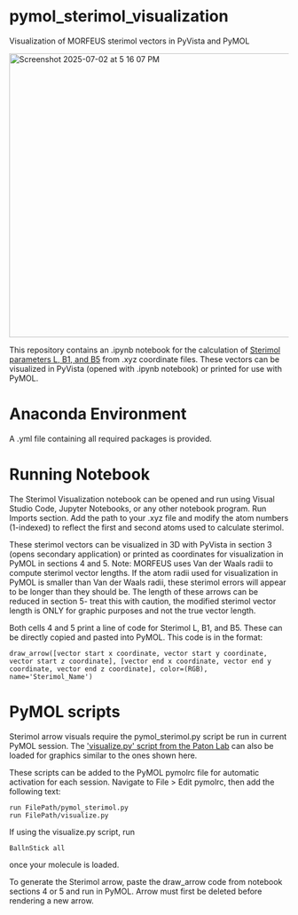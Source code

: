 # pymol_sterimol_visualization
Visualization of MORFEUS sterimol vectors in PyVista and PyMOL

<img width="512" alt="Screenshot 2025-07-02 at 5 16 07 PM" src="https://github.com/user-attachments/assets/65410da3-2154-4c2b-8658-bc35466dbdd7" />

This repository contains an .ipynb notebook for the calculation of [Sterimol parameters L, B1, and B5](https://digital-chemistry-laboratory.github.io/morfeus/) from .xyz coordinate files. These vectors can be visualized in PyVista (opened with .ipynb notebook) or printed for use with PyMOL. 

# Anaconda Environment
A .yml file containing all required packages is provided. 
# Running Notebook
The Sterimol Visualization notebook can be opened and run using Visual Studio Code, Jupyter Notebooks, or any other notebook program. Run Imports section. 
Add the path to your .xyz file and modify the atom numbers (1-indexed) to reflect the first and second atoms used to calculate sterimol. 

These sterimol vectors can be visualized in 3D with PyVista in section 3 (opens secondary application) or printed as coordinates for visualization in PyMOL in sections 4 and 5.
Note: MORFEUS uses Van der Waals radii to compute sterimol vector lengths. If the atom radii used for visualization in PyMOL is smaller than Van der Waals radii, these sterimol errors will appear to be longer than they should be. The length of these arrows can be reduced in section 5- treat this with caution, the modified sterimol vector length is ONLY for graphic purposes and not the true vector length. 

Both cells 4 and 5 print a line of code for Sterimol L, B1, and B5. These can be directly copied and pasted into PyMOL. This code is in the format:
```
draw_arrow([vector start x coordinate, vector start y coordinate, vector start z coordinate], [vector end x coordinate, vector end y coordinate, vector end z coordinate], color=(RGB), name='Sterimol_Name')
```
# PyMOL scripts 
Sterimol arrow visuals require the pymol_sterimol.py script be run in current PyMOL session. 
The ['visualize.py' script from the Paton Lab](https://github.com/patonlab/wSterimol/blob/master/wsterimol/visualize.py) can also be loaded for graphics similar to the ones shown here.

These scripts can be added to the PyMOL pymolrc file for automatic activation for each session. Navigate to File > Edit pymolrc, then add the following text:
```
run FilePath/pymol_sterimol.py
run FilePath/visualize.py
```
If using the visualize.py script, run
```
BallnStick all
```
once your molecule is loaded. 

To generate the Sterimol arrow, paste the draw_arrow code from notebook sections 4 or 5 and run in PyMOL. Arrow must first be deleted before rendering a new arrow. 

